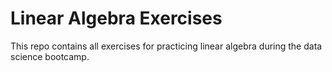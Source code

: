 # Linear Algebra Exercises
This repo contains all exercises for practicing linear algebra during the data science bootcamp.
